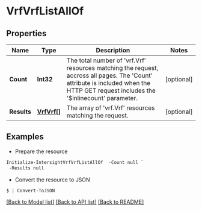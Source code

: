 # VrfVrfListAllOf
## Properties

Name | Type | Description | Notes
------------ | ------------- | ------------- | -------------
**Count** | **Int32** | The total number of &#39;vrf.Vrf&#39; resources matching the request, accross all pages. The &#39;Count&#39; attribute is included when the HTTP GET request includes the &#39;$inlinecount&#39; parameter. | [optional] 
**Results** | [**VrfVrf[]**](VrfVrf.md) | The array of &#39;vrf.Vrf&#39; resources matching the request. | [optional] 

## Examples

- Prepare the resource
```powershell
Initialize-IntersightVrfVrfListAllOf  -Count null `
 -Results null
```

- Convert the resource to JSON
```powershell
$ | Convert-ToJSON
```

[[Back to Model list]](../README.md#documentation-for-models) [[Back to API list]](../README.md#documentation-for-api-endpoints) [[Back to README]](../README.md)

